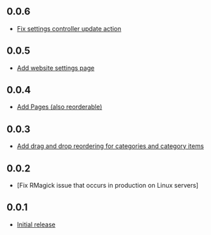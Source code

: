 0.0.6
-----
* [Fix settings controller update
action](https://github.com/benwoodward/simple_showcase_admin/commit/9101fc2fb16e892df6fd505b38f69781c4938cf7)

0.0.5
-----
* [Add website settings
page](https://github.com/benwoodward/simple_showcase_admin/commit/f21bddb41f9aec565f56e8bed1291c22bf39f31d)

0.0.4
-----
* [Add Pages (also reorderable)](https://github.com/benwoodward/simple_showcase_admin/commit/a0ccfb96eae1e73dd51d6445b747ca02da3f42bc)

0.0.3
-----
* [Add drag and drop reordering for categories and category items](https://github.com/benwoodward/simple_showcase_admin/commit/754a020186d233839d151c27609c3460d4d95897)

0.0.2
-----
* [Fix RMagick issue that occurs in production on Linux servers]

0.0.1
-----
* [Initial
release](https://github.com/benwoodward/simple_showcase_admin/commit/bc1b40488f8475d55694f91b210087a216eec259)
